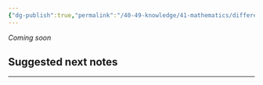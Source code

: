```yaml
---
{"dg-publish":true,"permalink":"/40-49-knowledge/41-mathematics/differential-equations/power-series-solutions/power-series-solutions-iii-analytic-functions-and-ordinary-points/","tags":["differential_equations"],"updated":"2025-07-28T15:59:25-07:00"}
---
```


*Coming soon*

## Suggested next notes
---

